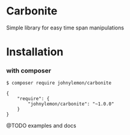 # Carbonite
Simple library for easy time span manipulations

# Installation
### with composer
```$ composer require johnylemon/carbonite```
```
{
    "require": {
        "johnylemon/carbonite": "~1.0.0"
    }
}
```

@TODO
examples and docs
